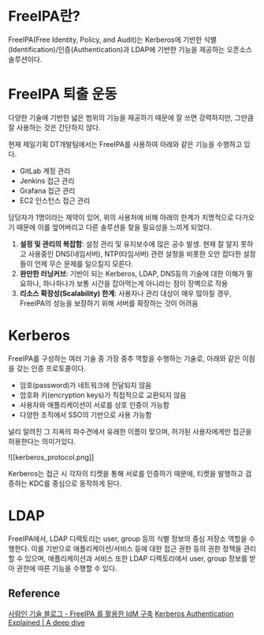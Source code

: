 # FreeIPA란?
FreeIPA(Free Identity, Policy, and Audit)는 Kerberos에 기반한 식별(Identification)/인증(Authentication)과 LDAP에 기반한 기능을 제공하는 오픈소스 솔루션이다.

# FreeIPA 퇴출 운동
다양한 기술에 기반한 넓은 범위의 기능을 제공하기 때문에 잘 쓰면 강력하지만, 그만큼 잘 사용하는 것은 간단하지 않다.

현재 제일기획 DT개발팀에서는 FreeIPA를 사용하여 아래와 같은 기능을 수행하고 있다.
- GitLab 계정 관리
- Jenkins 접근 관리
- Grafana 접근 관리
- EC2 인스턴스 접근 관리

담당자가 1명이라는 제약이 있어, 위의 사용처에 비해 아래의 한계가 치명적으로 다가오기 때문에 이를 엎어버리고 다른 솔루션을 찾을 필요성을 느끼게 되었다.
1. **설정 및 관리의 복잡함**: 설정 관리 및 유지보수에 많은 공수 발생. 현재 잘 알지 못하고 사용중인 DNS(네임서버), NTP(타임서버) 관련 설정을 비롯한 오만 잡다한 설정들이 언제 무슨 문제를 일으킬지 모른다.
2. **완만한 러닝커브**: 기반이 되는 Kerberos, LDAP, DNS등의 기술에 대한 이해가 필요하나, 하나하나가 보통 시간을 잡아먹는게 아니라는 점이 장벽으로 작용
3. **리소스 확장성(Scalability) 한계**: 사용자나 관리 대상이 매우 많아질 경우, FreeIPA의 성능을 보장하기 위해 서버를 확장하는 것이 어려움 

# Kerberos
FreeIPA를 구성하는 여러 기술 중 가장 중추 역할을 수행하는 기술로, 아래와 같은 이점을 갖는 인증 프로토콜이다.
- 암호(password)가 네트워크에 전달되지 않음
- 암호화 키(encryption keys)가 직접적으로 교환되지 않음
- 사용자와 애플리케이션이 서로를 상호 인증이 가능함
- 다양한 조직에서 SSO의 기반으로 사용 가능함

널리 알려진 그 지옥의 파수견에서 유래한 이름이 맞으며, 허가된 사용자에게만 접근을 허용한다는 의미가있다.

![[kerberos_protocol.png]]

Kerberos는 접근 시 각자의 티켓을 통해 서로를 인증하기 때문에, 티켓을 발행하고 검증하는 KDC를 중심으로 동작하게 된다.

# LDAP
FreeIPA에서, LDAP 디렉토리는 user, group 등의 식별 정보의 중심 저장소 역할을 수행한다.
이를 기반으로 애플리케이션/서비스 등에 대한 접근 권한 등의 권한 정책을 관리할 수 있으며, 애플리케이션과 서비스 또한 LDAP 디렉토리에서 user, group 정보를 받아 권한에 따른 기능을 수행할 수 있다.

## Reference
[사람인 기술 블로그 - FreeIPA 를 활용한 IdM 구축](https://saramin.github.io/2022-06-30-idm/)
[Kerberos Authentication Explained | A deep dive](https://youtu.be/5N242XcKAsM?si=iN0GLQjZWzTHtEW_)